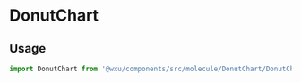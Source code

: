 # DonutChart

## Usage

```js
import DonutChart from '@wxu/components/src/molecule/DonutChart/DonutChart';
```
